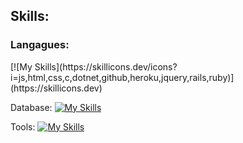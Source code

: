 
<h2>Skills:</h2>

<h3>Langagues:</h3>
[![My Skills](https://skillicons.dev/icons?i=js,html,css,c,dotnet,github,heroku,jquery,rails,ruby)](https://skillicons.dev)

Database:
[![My Skills](https://skillicons.dev/icons?i=mysql)](https://skillicons.dev)


Tools:
[![My Skills](https://skillicons.dev/icons?i=figma,git,visualstudio,vscode,wordpress)](https://skillicons.dev)
